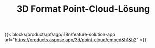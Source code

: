 ﻿---
title: 3D Format Point-Cloud-Lösung 
weight: 7730
url: /de/point-cloud
limit: 
description: Generieren und Vorschau von Point Cloud aus Ihren 3D-Dateien
---
{{< blocks/products/pf/agp/i18n/feature-solution-app url="https://products.aspose.app/3d/point-cloud/embed&h1&h2" >}} 
